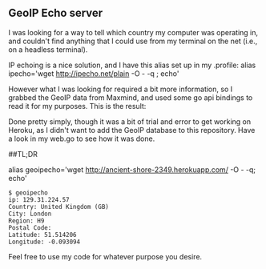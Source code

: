 ## GeoIP Echo server

I was looking for a way to tell which country my computer was operating in, and couldn't find anything that I could use from my terminal on the net (i.e., on a headless terminal).

IP echoing is a nice solution, and I have this alias set up in my .profile: alias ipecho='wget http://ipecho.net/plain -O - -q ; echo'

However what I was looking for required a bit more information, so I grabbed the GeoIP data from Maxmind, and used some go api bindings to read it for my purposes. This is the result:

Done pretty simply, though it was a bit of trial and error to get working on Heroku, as I didn't want to add the GeoIP database to this repository. Have a look in my web.go to see how it was done.

##TL;DR

alias geoipecho='wget http://ancient-shore-2349.herokuapp.com/ -O - -q; echo'

	$ geoipecho
	ip: 129.31.224.57
	Country: United Kingdom (GB)
	City: London
	Region: H9
	Postal Code: 
	Latitude: 51.514206
	Longitude: -0.093094


Feel free to use my code for whatever purpose you desire.
